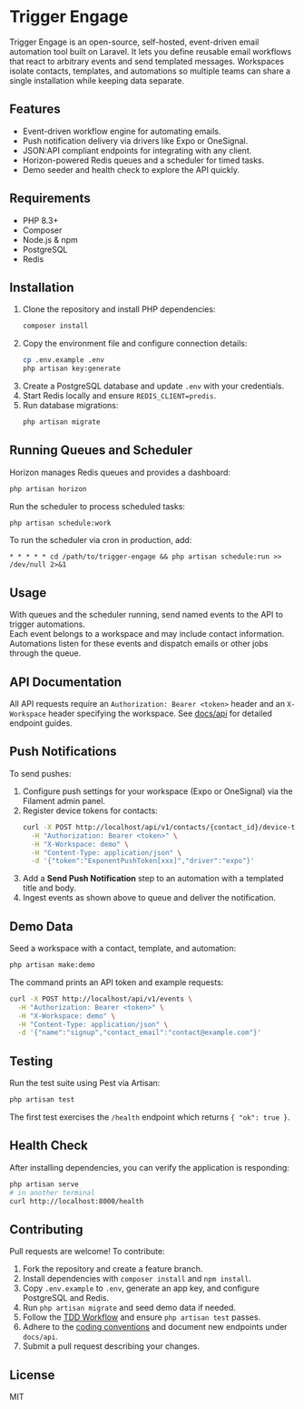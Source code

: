 # Trigger Engage

Trigger Engage is an open-source, self-hosted, event-driven email automation tool built on Laravel.
It lets you define reusable email workflows that react to arbitrary events and send templated messages.
Workspaces isolate contacts, templates, and automations so multiple teams can share a single installation
while keeping data separate.

## Features
- Event-driven workflow engine for automating emails.
- Push notification delivery via drivers like Expo or OneSignal.
- JSON:API compliant endpoints for integrating with any client.
- Horizon-powered Redis queues and a scheduler for timed tasks.
- Demo seeder and health check to explore the API quickly.

## Requirements
- PHP 8.3+
- Composer
- Node.js & npm
- PostgreSQL
- Redis

## Installation
1. Clone the repository and install PHP dependencies:
   ```bash
   composer install
   ```
2. Copy the environment file and configure connection details:
   ```bash
   cp .env.example .env
   php artisan key:generate
   ```
3. Create a PostgreSQL database and update `.env` with your credentials.
4. Start Redis locally and ensure `REDIS_CLIENT=predis`.
5. Run database migrations:
   ```bash
   php artisan migrate
   ```

## Running Queues and Scheduler
Horizon manages Redis queues and provides a dashboard:
```bash
php artisan horizon
```

Run the scheduler to process scheduled tasks:
```bash
php artisan schedule:work
```

To run the scheduler via cron in production, add:
```cron
* * * * * cd /path/to/trigger-engage && php artisan schedule:run >> /dev/null 2>&1
```

## Usage
With queues and the scheduler running, send named events to the API to trigger automations.  
Each event belongs to a workspace and may include contact information. Automations listen for these
events and dispatch emails or other jobs through the queue.
## API Documentation
All API requests require an `Authorization: Bearer <token>` header and an `X-Workspace` header specifying the workspace.
See [docs/api](docs/api) for detailed endpoint guides.

## Push Notifications
To send pushes:
1. Configure push settings for your workspace (Expo or OneSignal) via the Filament admin panel.
2. Register device tokens for contacts:
   ```bash
   curl -X POST http://localhost/api/v1/contacts/{contact_id}/device-tokens \
     -H "Authorization: Bearer <token>" \
     -H "X-Workspace: demo" \
     -H "Content-Type: application/json" \
     -d '{"token":"ExponentPushToken[xxx]","driver":"expo"}'
   ```
3. Add a **Send Push Notification** step to an automation with a templated title and body.
4. Ingest events as shown above to queue and deliver the notification.

## Demo Data
Seed a workspace with a contact, template, and automation:
```bash
php artisan make:demo
```
The command prints an API token and example requests:
```bash
curl -X POST http://localhost/api/v1/events \
  -H "Authorization: Bearer <token>" \
  -H "X-Workspace: demo" \
  -H "Content-Type: application/json" \
  -d '{"name":"signup","contact_email":"contact@example.com"}'
```

## Testing
Run the test suite using Pest via Artisan:
```bash
php artisan test
```
The first test exercises the `/health` endpoint which returns `{ "ok": true }`.

## Health Check
After installing dependencies, you can verify the application is responding:
```bash
php artisan serve
# in another terminal
curl http://localhost:8000/health
```

## Contributing
Pull requests are welcome! To contribute:
1. Fork the repository and create a feature branch.
2. Install dependencies with `composer install` and `npm install`.
3. Copy `.env.example` to `.env`, generate an app key, and configure PostgreSQL and Redis.
4. Run `php artisan migrate` and seed demo data if needed.
5. Follow the [TDD Workflow](AGENTS.md#tdd-workflow) and ensure `php artisan test` passes.
6. Adhere to the [coding conventions](AGENTS.md#coding-conventions) and document new endpoints under `docs/api`.
7. Submit a pull request describing your changes.

## License
MIT
